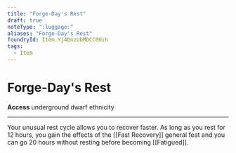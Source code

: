 ```yaml
---
title: "Forge-Day's Rest"
draft: true
noteType: ":luggage:"
aliases: "Forge-Day's Rest"
foundryId: Item.Yj4DnzUbMDCC0Uih
tags:
  - Item
---
```


# Forge-Day's Rest

**Access** underground dwarf ethnicity

* * *

Your unusual rest cycle allows you to recover faster. As long as you rest for 12 hours, you gain the effects of the [[Fast Recovery]] general feat and you can go 20 hours without resting before becoming [[Fatigued]].
